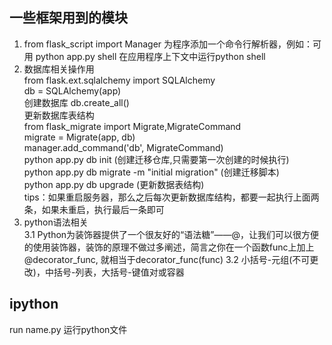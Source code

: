 ## 一些框架用到的模块
1. from flask_script import Manager 为程序添加一个命令行解析器，例如：可用 python app.py shell 在应用程序上下文中运行python shell
2. 数据库相关操作用  
   from flask.ext.sqlalchemy import SQLAlchemy  
   db = SQLAlchemy(app)  
   创建数据库 db.create_all()  
   更新数据库表结构  
   from flask_migrate import Migrate,MigrateCommand  
   migrate = Migrate(app, db)  
   manager.add_command('db', MigrateCommand)  
   python app.py db init	(创建迁移仓库,只需要第一次创建的时候执行)  
   python app.py db migrate -m "initial migration"	(创建迁移脚本)  
   python app.py db upgrade		(更新数据表结构)  
   tips：如果重启服务器，那么之后每次更新数据库结构，都要一起执行上面两条，如果未重启，执行最后一条即可
3. python语法相关  
3.1 Python为装饰器提供了一个很友好的“语法糖”——@，让我们可以很方便的使用装饰器，装饰的原理不做过多阐述，简言之你在一个函数func上加上@decorator_func, 就相当于decorator_func(func)
3.2 小括号-元组(不可更改)，中括号-列表，大括号-键值对或容器

## ipython
run name.py 运行python文件